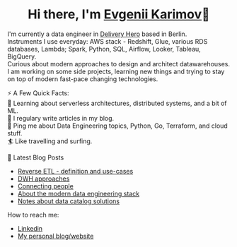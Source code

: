 <h1 align="center">Hi there, I'm <a href="https://www.karimov.berlin/" target="_blank">Evgenii Karimov</a>👋</h1>

I'm currently a data engineer in [Delivery Hero](https://www.deliveryhero.com/) based in Berlin.  
Instruments I use everyday: AWS stack - Redshift, Glue, various RDS databases, Lambda; Spark, Python, SQL, Airflow, Looker, Tableau, BigQuery.  
Curious about modern approaches to design and architect datawarehouses.  
I am working on some side projects, learning new things and trying to stay on top of modern fast-pace changing technologies.

⚡️ A Few Quick Facts:  
🧐 Learning about serverless architectures, distributed systems, and a bit of ML.  
📝 I regulary write articles in my blog.  
💬 Ping me about Data Engineering topics, Python, Go, Terraform, and cloud stuff.  
🏄 Like travelling and surfing.  

📕 Latest Blog Posts
<!-- BLOG-POST-LIST:START -->
- [Reverse ETL - definition and use-cases](https://www.karimov.berlin/writing/2021-11-18-reverse-etl/)
- [DWH approaches](https://www.karimov.berlin/writing/2021-04-30-dwh-structure-approaches/)
- [Connecting people](https://www.karimov.berlin/writing/2021-02-25-clubhouse/)
- [About the modern data engineering stack](https://www.karimov.berlin/writing/2021-02-22-modern-data-eng-stack/)
- [Notes about data catalog solutions](https://www.karimov.berlin/writing/2021-01-25-data-catalog/)
<!-- BLOG-POST-LIST:END -->

How to reach me:
- [Linkedin](https://www.linkedin.com/in/evgenii-karimov)
- [My personal blog/website](https://www.karimov.berlin)
